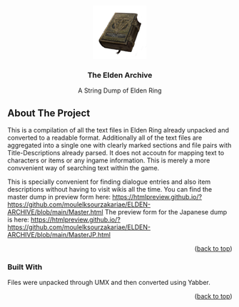 <div id="top"></div>
<!--
*** Thanks for checking out the Best-README-Template. If you have a suggestion
*** that would make this better, please fork the repo and create a pull request
*** or simply open an issue with the tag "enhancement".
*** Don't forget to give the project a star!
*** Thanks again! Now go create something AMAZING! :D
-->



<!-- PROJECT LOGO -->
<br />
<div align="center">
  <img src="Logo.png" alt="Logo" width="120">

  <h3 align="center">The Elden Archive</h3>

  <p align="center">
    A String Dump of Elden Ring
  </p>
</div>


<!-- ABOUT THE PROJECT -->
## About The Project

This is a compilation of all the text files in Elden Ring already unpacked and converted to a readable format. Additionally all of the text files are aggregated into a single one with clearly marked sections and file pairs with Title-Descriptions already parsed. It does not accoutn for mapping text to characters or items or any ingame information. This is merely a more convvenient way of searching text within the game.

This is specially convenient for finding dialogue entries and also item descriptions without having to visit wikis all the time.
You can find the master dump in preview form here: https://htmlpreview.github.io/?https://github.com/moulelksourzakariae/ELDEN-ARCHIVE/blob/main/Master.html
The preview form for the Japanese dump is here: https://htmlpreview.github.io/?https://github.com/moulelksourzakariae/ELDEN-ARCHIVE/blob/main/MasterJP.html

<p align="right">(<a href="#top">back to top</a>)</p>

### Built With

Files were unpacked through UMX and then converted using Yabber.




<p align="right">(<a href="#top">back to top</a>)</p>
